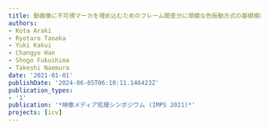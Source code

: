 ```yaml
---
title: 動画像に不可視マーカを埋め込むためのフレーム間差分に頑健な色振動方式の基礎検討
authors:
- Kota Araki
- Ryotaro Tanaka
- Yuki Kakui
- Changyo Han
- Shogo Fukushima
- Takeshi Naemura
date: '2021-01-01'
publishDate: '2024-06-05T06:10:11.146423Z'
publication_types:
- '1'
publication: '*映像メディア処理シンポジウム (IMPS 2021)*'
projects: [icv]
---
```

